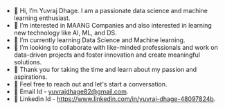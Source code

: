- 👋 Hi, I’m Yuvraj Dhage. I am a passionate data science and machine learning enthusiast.
- 👀 I’m interested in MAANG Companies and also interested in learning new technology like AI, ML, and DS.
- 🌱 I’m currently learning Data Science and Machine learning. 
- 💞️ I’m looking to collaborate with like-minded professionals and work on data-driven projects and foster innovation and create meaningful solutions. 
- 🙏 Thank you for taking the time and learn about my passion and aspirations.
- 🙌 Feel free to reach out and let's start a conversation.
- 🌟 Email Id - yuvrajdhage82@gmail.com.
- 🌟 Linkedin Id - https://www.linkedin.com/in/yuvraj-dhage-48097824b.


<!---
Unstoppable-Yuvraj/Unstoppable-Yuvraj is a ✨ special ✨ repository because its `README.md` (this file) appears on your GitHub profile.
You can click the Preview link to take a look at your changes.
--->
